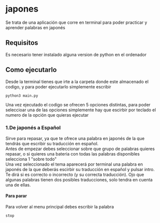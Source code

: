 # japones
Se trata de una aplicación que corre en terminal para poder practicar y aprender palabras en japonés

## Requisitos
Es necesario tener instalado alguna version de python en el ordenador

## Como ejecutarlo 
Desde la terminal tienes que irte a la carpeta donde este almacenado el codigo, y para poder ejecutarlo simplemente escribir
```bash
python3 main.py 
```
Una vez ejecutado el codigo se ofrecen 5 opciones distintas, para poder seleccioar una de las opciones simplemente hay que escirbir por teclado el numero de la opción que quieras ejecutar

### 1.De japonés a Español
Sirve para repasar, ya que te ofrece una palabra en japonés de la que tendrás que escribir su traducción en español.  
Antes de empezar debes seleccionar sobre que grupo de palabras quieres repasar, o si quieres una bateria con todas las palabras disponibles selecciona 1 "sobre todo"  
Una vez seleccionado el tema aparecerá por terminal una palabra en japonés de la que deberás escirbir su traducción en español y pulsar intro. Te dirá si es correcto o incorrecto (y su correcta traducción). Ojo que algunas palabras tienen dos posibles traducciones, solo tendra en cuenta una de ellas. 
#### Para parar
Para volver al menu principal debes escribir la palabra
```bash
stop
```
